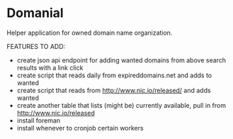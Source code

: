 # Domanial

Helper application for owned domain name organization.

FEATURES TO ADD:

- create json api endpoint for adding wanted domains from above search results with a link click
- create script that reads daily from expireddomains.net and adds to wanted
- create script that reads from http://www.nic.io/released/ and adds wanted
- create another table that lists (might be) currently available, pull in from http://www.nic.io/released
- install foreman
- install whenever to cronjob certain workers
